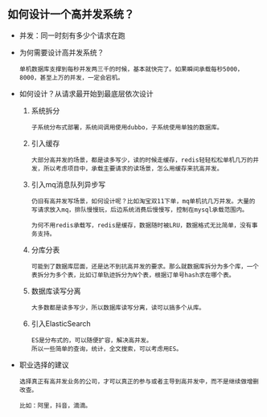 ## 如何设计一个高并发系统？

- 并发：同一时刻有多少个请求在跑

- 为何需要设计高并发系统？

  ```
  单机数据库支撑到每秒并发两三千的时候，基本就快完了。如果瞬间承载每秒5000，8000，甚至上万的并发，一定会宕机。
  ```

- 如何设计？从请求最开始到最底层依次设计

  1. 系统拆分

     ```
     子系统分布式部署，系统间调用使用dubbo，子系统使用单独的数据库。
     ```

  2. 引入缓存

     ```
     大部分高并发的场景，都是读多写少，读的时候走缓存，redis轻轻松松单机几万的并发，所以考虑项目中，承载主要请求的读场景，怎么用缓存来抗高并发。
     ```

  3. 引入mq消息队列异步写

     ```
     仍旧有高并发写场景，如何设计呢？比如淘宝双11下单，mq单机抗几万并发。大量的写请求放入mq，排队慢慢玩，后边系统消费后慢慢写，控制在mysql承载范围内。
     
     为何不用redis承载写，redis是缓存，数据随时被LRU，数据格式无比简单，没有事务支持。
     ```

  4. 分库分表

     ```
     可能到了数据库层面，还是达不到抗高并发的要求。那么就数据库拆分为多个库，一个表拆分为多个表，比如订单轨迹拆分为N个表，根据订单号hash求在哪个表。
     ```

  5. 数据库读写分离

     ```
     大多数都是读多写少，所以数据库读写分离，读可以搞多个从库。
     ```

  6. 引入ElasticSearch

     ```
     ES是分布式的，可以随便扩容，解决高并发。
     所以一些简单的查询，统计，全文搜索，可以考虑用ES。
     ```

- 职业选择的建议

  ```
  选择真正有高并发业务的公司，才可以真正的参与或者主导到高并发中，而不是继续做增删改查。
  
  比如：阿里，抖音，滴滴。
  ```
